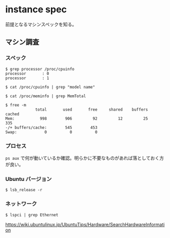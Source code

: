 # instance spec

前提となるマシンスペックを知る。

## マシン調査

### スペック

```
$ grep processor /proc/cpuinfo
processor       : 0
processor       : 1

$ cat /proc/cpuinfo | grep "model name"

$ cat /proc/meminfo | grep MemTotal

$ free -m
             total       used       free     shared    buffers     cached
Mem:           998        906         92         12         25        335
-/+ buffers/cache:        545        453
Swap:            0          0          0
```

### プロセス

`ps aux` で何が動いているか確認。明らかに不要なものがあれば落としておく方が良い。


### Ubuntu バージョン

```
$ lsb_release -r
```

### ネットワーク

```
$ lspci | grep Ethernet
```

https://wiki.ubuntulinux.jp/UbuntuTips/Hardware/SearchHardwareInformation


